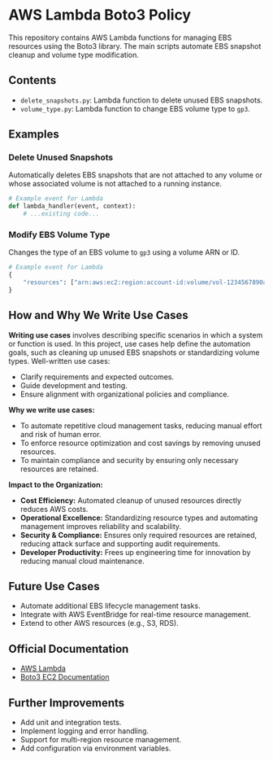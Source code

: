 
# AWS Lambda Boto3 Policy

This repository contains AWS Lambda functions for managing EBS resources using the Boto3 library. The main scripts automate EBS snapshot cleanup and volume type modification.

## Contents

- `delete_snapshots.py`: Lambda function to delete unused EBS snapshots.
- `volume_type.py`: Lambda function to change EBS volume type to `gp3`.

## Examples

### Delete Unused Snapshots

Automatically deletes EBS snapshots that are not attached to any volume or whose associated volume is not attached to a running instance.

```python
# Example event for Lambda
def lambda_handler(event, context):
	# ...existing code...
```

### Modify EBS Volume Type

Changes the type of an EBS volume to `gp3` using a volume ARN or ID.

```python
# Example event for Lambda
{
	"resources": ["arn:aws:ec2:region:account-id:volume/vol-1234567890abcdef0"]
}
```

## How and Why We Write Use Cases

**Writing use cases** involves describing specific scenarios in which a system or function is used. In this project, use cases help define the automation goals, such as cleaning up unused EBS snapshots or standardizing volume types. Well-written use cases:

- Clarify requirements and expected outcomes.
- Guide development and testing.
- Ensure alignment with organizational policies and compliance.

**Why we write use cases:**

- To automate repetitive cloud management tasks, reducing manual effort and risk of human error.
- To enforce resource optimization and cost savings by removing unused resources.
- To maintain compliance and security by ensuring only necessary resources are retained.

**Impact to the Organization:**

- **Cost Efficiency:** Automated cleanup of unused resources directly reduces AWS costs.
- **Operational Excellence:** Standardizing resource types and automating management improves reliability and scalability.
- **Security & Compliance:** Ensures only required resources are retained, reducing attack surface and supporting audit requirements.
- **Developer Productivity:** Frees up engineering time for innovation by reducing manual cloud maintenance.

## Future Use Cases

- Automate additional EBS lifecycle management tasks.
- Integrate with AWS EventBridge for real-time resource management.
- Extend to other AWS resources (e.g., S3, RDS).

## Official Documentation

- [AWS Lambda](https://docs.aws.amazon.com/lambda/latest/dg/welcome.html)
- [Boto3 EC2 Documentation](https://boto3.amazonaws.com/v1/documentation/api/latest/reference/services/ec2.html)

## Further Improvements

- Add unit and integration tests.
- Implement logging and error handling.
- Support for multi-region resource management.
- Add configuration via environment variables.
